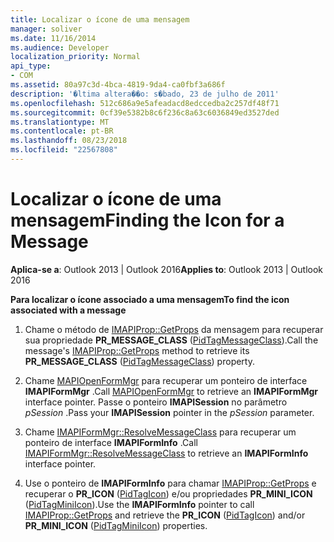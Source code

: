 ```yaml
---
title: Localizar o ícone de uma mensagem
manager: soliver
ms.date: 11/16/2014
ms.audience: Developer
localization_priority: Normal
api_type:
- COM
ms.assetid: 80a97c3d-4bca-4819-9da4-ca0fbf3a686f
description: '�ltima altera��o: s�bado, 23 de julho de 2011'
ms.openlocfilehash: 512c686a9e5afeadacd8edccedba2c257df48f71
ms.sourcegitcommit: 0cf39e5382b8c6f236c8a63c6036849ed3527ded
ms.translationtype: MT
ms.contentlocale: pt-BR
ms.lasthandoff: 08/23/2018
ms.locfileid: "22567808"
---
```

# <a name="finding-the-icon-for-a-message"></a><span data-ttu-id="54b3a-103">Localizar o ícone de uma mensagem</span><span class="sxs-lookup"><span data-stu-id="54b3a-103">Finding the Icon for a Message</span></span>

  
  
<span data-ttu-id="54b3a-104">**Aplica-se a**: Outlook 2013 | Outlook 2016</span><span class="sxs-lookup"><span data-stu-id="54b3a-104">**Applies to**: Outlook 2013 | Outlook 2016</span></span> 
  
 <span data-ttu-id="54b3a-105">**Para localizar o ícone associado a uma mensagem**</span><span class="sxs-lookup"><span data-stu-id="54b3a-105">**To find the icon associated with a message**</span></span>
  
1. <span data-ttu-id="54b3a-106">Chame o método de [IMAPIProp::GetProps](imapiprop-getprops.md) da mensagem para recuperar sua propriedade **PR_MESSAGE_CLASS** ([PidTagMessageClass](pidtagmessageclass-canonical-property.md)).</span><span class="sxs-lookup"><span data-stu-id="54b3a-106">Call the message's [IMAPIProp::GetProps](imapiprop-getprops.md) method to retrieve its **PR_MESSAGE_CLASS** ([PidTagMessageClass](pidtagmessageclass-canonical-property.md)) property.</span></span>
    
2. <span data-ttu-id="54b3a-107">Chame [MAPIOpenFormMgr](mapiopenformmgr.md) para recuperar um ponteiro de interface **IMAPIFormMgr** .</span><span class="sxs-lookup"><span data-stu-id="54b3a-107">Call [MAPIOpenFormMgr](mapiopenformmgr.md) to retrieve an **IMAPIFormMgr** interface pointer.</span></span> <span data-ttu-id="54b3a-108">Passe o ponteiro **IMAPISession** no parâmetro _pSession_ .</span><span class="sxs-lookup"><span data-stu-id="54b3a-108">Pass your **IMAPISession** pointer in the  _pSession_ parameter.</span></span> 
    
3. <span data-ttu-id="54b3a-109">Chame [IMAPIFormMgr::ResolveMessageClass](imapiformmgr-resolvemessageclass.md) para recuperar um ponteiro de interface **IMAPIFormInfo** .</span><span class="sxs-lookup"><span data-stu-id="54b3a-109">Call [IMAPIFormMgr::ResolveMessageClass](imapiformmgr-resolvemessageclass.md) to retrieve an **IMAPIFormInfo** interface pointer.</span></span> 
    
4. <span data-ttu-id="54b3a-110">Use o ponteiro de **IMAPIFormInfo** para chamar [IMAPIProp::GetProps](imapiprop-getprops.md) e recuperar o **PR_ICON** ([PidTagIcon](pidtagicon-canonical-property.md)) e/ou propriedades **PR_MINI_ICON** ([PidTagMiniIcon](pidtagminiicon-canonical-property.md)).</span><span class="sxs-lookup"><span data-stu-id="54b3a-110">Use the **IMAPIFormInfo** pointer to call [IMAPIProp::GetProps](imapiprop-getprops.md) and retrieve the **PR_ICON** ([PidTagIcon](pidtagicon-canonical-property.md)) and/or **PR_MINI_ICON** ([PidTagMiniIcon](pidtagminiicon-canonical-property.md)) properties.</span></span> 
    


